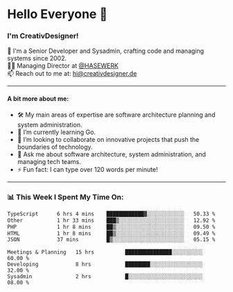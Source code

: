 # Hello Everyone 👋

### I'm CreativDesigner!

🔭 I'm a Senior Developer and Sysadmin, crafting code and managing systems since 2002.  
👨‍💼 Managing Director at [@HASEWERK](https://github.com/HASEWERK)  
📫 Reach out to me at: [hi@creativdesigner.de](mailto:hi@creativdesigner.de)  

---

#### A bit more about me:

- 🛠 My main areas of expertise are software architecture planning and system administration.
- 🌱 I’m currently learning Go.
- 👯 I’m looking to collaborate on innovative projects that push the boundaries of technology.
- 💬 Ask me about software architecture, system administration, and managing tech teams.
- ⚡ Fun fact: I can type over 120 words per minute!  

---

### 📊 **This Week I Spent My Time On:**

<!--START_SECTION:waka-->

```txt
TypeScript      6 hrs 4 mins    ████████████▓░░░░░░░░░░░░   50.33 %
Other           1 hr 33 mins    ███▒░░░░░░░░░░░░░░░░░░░░░   12.92 %
PHP             1 hr 8 mins     ██▒░░░░░░░░░░░░░░░░░░░░░░   09.50 %
HTML            1 hr 8 mins     ██▒░░░░░░░░░░░░░░░░░░░░░░   09.49 %
JSON            37 mins         █▒░░░░░░░░░░░░░░░░░░░░░░░   05.15 %
```

<!--END_SECTION:waka-->

```text
Meetings & Planning   15 hrs          ███████████████░░░░░░░░░░   60.00 % 
Developing            8 hrs           ████████░░░░░░░░░░░░░░░░░   32.00 % 
Sysadmin              2 hrs           █░░░░░░░░░░░░░░░░░░░░░░░░   08.00 %

